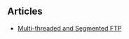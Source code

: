 
## Articles

- [Multi-threaded and Segmented FTP](https://whatbox.ca/wiki/Multi-threaded_and_Segmented_FTP)
